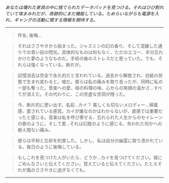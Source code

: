_あなたは壊れた家具の中に捨てられたデータパッドを見つける。それはひび割れていて埃まみれだが、奇跡的にまだ機能している。ためらいながらも電源を入れ、ギャングの活動に関する情報を期待する。_

---

> 件名: 後悔...

> それはささやきから始まった。ジャスミンの幻の香り、そして混雑した通りでの青い目の閃光。具体的なものは何もなく、ただのエコー、半分忘れかけた夢のようなものだ。手術の後のストレスだと思っていた。でも、それらは強くなっている。断片が。

> 記憶消去は完全で永久的だと言われている。過去から解放され、白紙の状態で生まれ変わると。嘘だ。彼らは私の痛みを取り去ったが、同時に私の一部も奪った。音楽への愛、母の料理の味、心からの笑顔の温かさ...すべてが消えた。その代わりに、この空虚な空洞が残った。

> 今、断片的に思い出す。名前...カイ？ 美しくも切ないメロディー...帰属感、愛されている感覚。カイが誰なのかはわからないが、直感では重要だったと感じる。音楽は私を呼び寄せる、忘れられた人生からのセイレーンの歌のように。そして愛...それは幻肢のように感じる、失われた何かへの絶え間ない痛み。

> 彼らは平和と忘却を約束した。しかし、私は自分の幽霊に取り憑かれている。毎日のように後悔している。

> もしこれを見つけた人がいたら、どうか...カイを見つけてください。彼にごめんなさいと伝えてください。覚えていると伝えてください。たとえそれが風のささやきに過ぎなくても。

---
